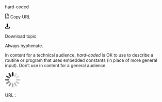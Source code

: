 ﻿# 

hard-coded

![Copy URL](media/hard-coded/Copy.png)
Copy URL

![Download](media/hard-coded/Download.png)

Download topic

Always hyphenate. 

In content for a technical audience, *hard-coded*
is OK to use to describe a routine or program that uses embedded
constants (in place of more general input). Don’t use in content for a
general audience.

![In progress](media/hard-coded/activity-large.gif)

URL :
